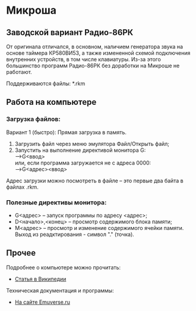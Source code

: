 # Микроша
## Заводской вариант Радио-86РК

От оригинала отличался, в основном, наличием генератора звука на основе таймера КР580ВИ53, а также измененной схемой подключения внутренних устройств, в том числе клавиатуры. Из-за этого большинство программ Радио-86РК без доработки на Микроше не работают.

Поддерживаются файлы: *.rkm

## Работа на компьютере

### Загрузка файлов:

Вариант 1 (быстро): Прямая загрузка в память.
1. Загрузить файл через меню эмулятора Файл/Открыть файл;
2. Запустить на выполнение директивой монитора G:<br/>
-->G<ввод><br/>
или, если программа загружается не с адреса 0000:<br/>
-->G<адрес><ввод>

Адрес загрузки можно посмотреть в файле &ndash; это первые два байта в файлах .rkm.

<!--
Вариант 2 (для ценителей): Загрузка через магнитофон.

НЕ РАБОТАЕТ. Нужно разобраться с форматом вывода, он отличается от РК-86.
-->

### Полезные директивы монитора:
* G<адрес> &ndash; запуск программы по адресу <адрес>;
* D<начало>,<конец> &ndash; просмотр содержимого блока памяти;
* М<адрес> &ndash; просмотр и изменение содержимого ячейки памяти. Выход  из реадктирования - символ "." (точка).

## Прочее

Подробнее о компьютере можно прочитать:

* [Статья в Википедии](http://ru.wikipedia.org/wiki/Микроша)

Техническая документация и программы:

* [На сайте Emuverse.ru](http://www.emuverse.ru/wiki/Микроша)